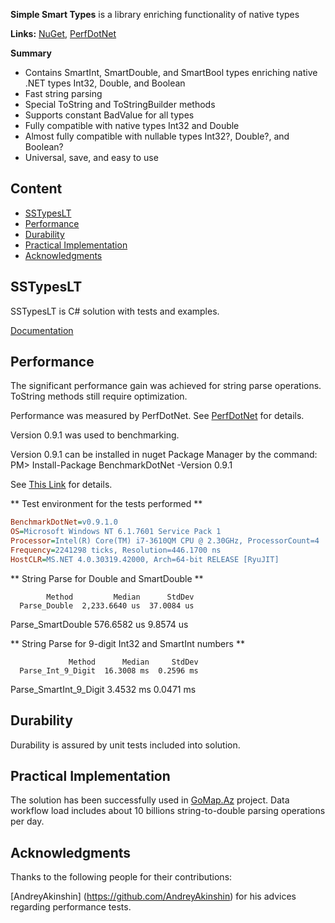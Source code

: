 **Simple Smart Types** is a library enriching functionality of native types

**Links:**
[NuGet](https://www.nuget.org/packages/SSTypesLT), 
[PerfDotNet](https://github.com/PerfDotNet)


**Summary**

* Contains SmartInt, SmartDouble, and SmartBool types enriching native .NET types Int32, Double, and Boolean
* Fast string parsing
* Special ToString and ToStringBuilder methods
* Supports constant BadValue for all types
* Fully compatible with native types Int32 and Double
* Almost fully compatible with nullable types Int32?, Double?, and Boolean?
* Universal, save, and easy to use

## Content

* [SSTypesLT](#sstypeslt)
* [Performance](#performance)
* [Durability](#durability)
* [Practical Implementation](#practical-implementation)
* [Acknowledgments](#acknowledgments)

## SSTypesLT

SSTypesLT is C# solution with tests and examples.

[Documentation](https://github.com/dgakh/SSTypes/tree/master/SSTypesLT/Docs)

## Performance

The significant performance gain was achieved for string parse operations. ToString methods still require optimization.

Performance was measured by PerfDotNet. See [PerfDotNet](https://github.com/PerfDotNet) for details.

Version 0.9.1 was used to benchmarking. 

Version 0.9.1 can be installed in nuget Package Manager by the command:
PM> Install-Package BenchmarkDotNet -Version 0.9.1

See [This Link](https://www.nuget.org/packages/BenchmarkDotNet/0.9.1) for details.


** Test environment for the tests performed **

```ini
BenchmarkDotNet=v0.9.1.0
OS=Microsoft Windows NT 6.1.7601 Service Pack 1
Processor=Intel(R) Core(TM) i7-3610QM CPU @ 2.30GHz, ProcessorCount=4
Frequency=2241298 ticks, Resolution=446.1700 ns
HostCLR=MS.NET 4.0.30319.42000, Arch=64-bit RELEASE [RyuJIT]

```

** String Parse for Double and SmartDouble **

            Method         Median      StdDev
      Parse_Double  2,233.6640 us  37.0084 us
 Parse_SmartDouble    576.6582 us   9.8574 us


** String Parse for 9-digit Int32 and SmartInt numbers **

                 Method      Median     StdDev
      Parse_Int_9_Digit  16.3008 ms  0.2596 ms
 Parse_SmartInt_9_Digit   3.4532 ms  0.0471 ms


## Durability

Durability is assured by unit tests included into solution.


## Practical Implementation

The solution has been successfully used in [GoMap.Az](http://gomap.az) project. Data workflow load includes about 10 billions string-to-double parsing operations per day.


## Acknowledgments

Thanks to the following people for their contributions:

[AndreyAkinshin] (https://github.com/AndreyAkinshin) for his advices regarding performance tests.
